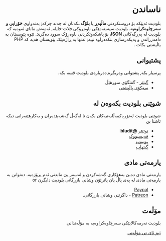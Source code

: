 <div dir="rtl">

# ناساندن
<!-- position: 1 -->

بلودیت ئەپێکە بۆ دروستکردنی **ماڵپەڕ** یا **بلۆگ** ـکەتان لە چەند چرکە; بەتەواوی **خۆرایی و سەرچاوەکراوەیە**. بلودیت سیستەمێکی ناوەڕۆکی فلات-فایلە, ئەمەش مانای ئەوەیە کە بلودیت لە پەڕگەکانی **JSON** بۆ پاشکەوتکردنی ناوەرۆک سوود دەگرێ. ئێوە پێویستان بە دامەزراندن و پەیکەرسازی بنکەدراوە نییە; تەنها بە ڕاژەیێک پێویستان هەیە کە PHP پاڵپشتی بکات .

<h2 id="support">پشتیوانی</h2>
پرسیار بکە, پشتوانی وەربگرە,دەربارەی بلودیت قسە بکە.

* [گیتێر](https://gitter.im/bludit/support) - گفتگۆی سورهێڵ
* [سەکۆی پاڵپشتی](https://forum.bludit.org)

<h2 id="follow-bludit">شوێنی بلودیت بکەوەن لە</h2>
شوێنی بلودیت لەتۆڕەکمەڵایەتیەکان بکەن تا لەگەڵ گەشەپێدەران و بەکارهێنەرانی دیکە ئاشنا بن

* [توێتێر](https://twitter.com/bludit) **@bludit**
* [فەیسبووک](https://www.facebook.com/bluditcms)
* [یوتیوب](https://www.youtube.com/c/Bluditcms)
* [گیتهاب](https://github.com/bludit/bludit)

<h2 id="donations">یارمەتی مادی</h2>
یارمەتی مادی دەبێ بەهۆکاری گەشەکردن و لەسەر پێ ماندنی ئەم پرۆژەیە. دەتوانن بە یارمەتی مادی لە پەی پاڵ یان پاترئۆن وشانی بازرگانی بلودیت دابگرن or 

* [Paypal](https://www.paypal.me/bluditpro/5)
* [Patreon](https://www.patreon.com/bludit) - داگرتنی وشانی بازرگانی.

<h2 id="license">مۆڵەت</h2>
بلودیت نەرمەکالایێکی سەرچاوەکراوەیە بە مۆڵەتدانی

[ئیم ئای تی مۆڵەتی](https://tldrlegal.com/license/mit-license)


</div>
